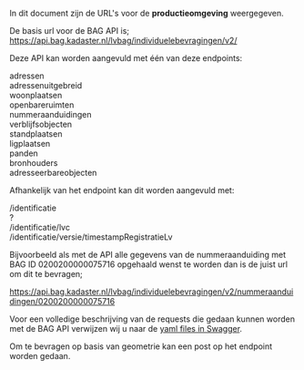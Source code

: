 In dit document zijn de URL's voor de **productieomgeving** weergegeven. 

De basis url voor de BAG API is; https://api.bag.kadaster.nl/lvbag/individuelebevragingen/v2/

Deze API kan worden aangevuld met één van deze endpoints:  

  
adressen  
adressenuitgebreid  
woonplaatsen  
openbareruimten  
nummeraanduidingen  
verblijfsobjecten  
standplaatsen  
ligplaatsen  
panden  
bronhouders  
adresseerbareobjecten
  
Afhankelijk van het endpoint kan dit worden aangevuld met: 
  
/identificatie  
?  
/identificatie/lvc  
/identificatie/versie/timestampRegistratieLv 
  
Bijvoorbeeld als met de API alle gegevens van de nummeraanduiding met BAG ID 0200200000075716 opgehaald wenst te worden dan is de juist url om dit te bevragen;  
  
https://api.bag.kadaster.nl/lvbag/individuelebevragingen/v2/nummeraanduidingen/0200200000075716  
  
Voor een volledige beschrijving van de requests die gedaan kunnen worden met de BAG API verwijzen wij u naar de [yaml files in Swagger](https://github.com/lvbag/BAG-API/tree/master/Technische%20specificatie). 


Om te bevragen op basis van geometrie kan een post op het endpoint worden gedaan.
